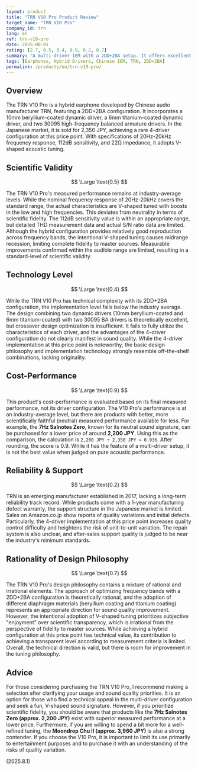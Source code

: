 ```yaml
---
layout: product
title: "TRN V10 Pro Product Review"
target_name: "TRN V10 Pro"
company_id: trn
lang: en
ref: trn-v10-pro
date: 2025-08-01
rating: [2.7, 0.5, 0.4, 0.9, 0.2, 0.7]
summary: "A multi-driver IEM with a 2DD+2BA setup. It offers excellent cost-performance, but its scientific fidelity is limited by V-shaped tuning, and cheaper, better-performing alternatives exist."
tags: [Earphones, Hybrid Drivers, Chinese IEM, TRN, 2DD+2BA]
permalink: /products/en/trn-v10-pro/
---
```


## Overview

The TRN V10 Pro is a hybrid earphone developed by Chinese audio manufacturer TRN, featuring a 2DD+2BA configuration. It incorporates a 10mm beryllium-coated dynamic driver, a 6mm titanium-coated dynamic driver, and two 30095 high-frequency balanced armature drivers. In the Japanese market, it is sold for 2,350 JPY, achieving a rare 4-driver configuration at this price point. With specifications of 20Hz-20kHz frequency response, 112dB sensitivity, and 22Ω impedance, it adopts V-shaped acoustic tuning.

## Scientific Validity

$$ \Large \text{0.5} $$

The TRN V10 Pro's measured performance remains at industry-average levels. While the nominal frequency response of 20Hz-20kHz covers the standard range, the actual characteristics are V-shaped tuned with boosts in the low and high frequencies. This deviates from neutrality in terms of scientific fidelity. The 112dB sensitivity value is within an appropriate range, but detailed THD measurement data and actual S/N ratio data are limited. Although the hybrid configuration provides relatively good reproduction across frequency bands, the intentional V-shaped tuning causes midrange recession, limiting complete fidelity to master sources. Measurable improvements confirmed within the audible range are limited, resulting in a standard-level of scientific validity.

## Technology Level

$$ \Large \text{0.4} $$

While the TRN V10 Pro has technical complexity with its 2DD+2BA configuration, the implementation level falls below the industry average. The design combining two dynamic drivers (10mm beryllium-coated and 6mm titanium-coated) with two 30095 BA drivers is theoretically excellent, but crossover design optimization is insufficient. It fails to fully utilize the characteristics of each driver, and the advantages of the 4-driver configuration do not clearly manifest in sound quality. While the 4-driver implementation at this price point is noteworthy, the basic design philosophy and implementation technology strongly resemble off-the-shelf combinations, lacking originality.

## Cost-Performance

$$ \Large \text{0.9} $$

This product's cost-performance is evaluated based on its final measured performance, not its driver configuration. The V10 Pro's performance is at an industry-average level, but there are products with better, more scientifically faithful (neutral) measured performance available for less. For example, the **7Hz Salnotes Zero**, known for its neutral sound signature, can be purchased for a lower price of around **2,200 JPY**. Using this as the comparison, the calculation is `2,200 JPY ÷ 2,350 JPY ≈ 0.936`. After rounding, the score is 0.9. While it has the feature of a multi-driver setup, it is not the best value when judged on pure acoustic performance.

## Reliability & Support

$$ \Large \text{0.2} $$

TRN is an emerging manufacturer established in 2017, lacking a long-term reliability track record. While products come with a 1-year manufacturing defect warranty, the support structure in the Japanese market is limited. Sales on Amazon.co.jp show reports of quality variations and initial defects. Particularly, the 4-driver implementation at this price point increases quality control difficulty and heightens the risk of unit-to-unit variation. The repair system is also unclear, and after-sales support quality is judged to be near the industry's minimum standards.

## Rationality of Design Philosophy

$$ \Large \text{0.7} $$

The TRN V10 Pro's design philosophy contains a mixture of rational and irrational elements. The approach of optimizing frequency bands with a 2DD+2BA configuration is theoretically rational, and the adoption of different diaphragm materials (beryllium coating and titanium coating) represents an appropriate direction for sound quality improvement. However, the intentional adoption of V-shaped tuning prioritizes subjective "enjoyment" over scientific transparency, which is irrational from the perspective of fidelity to master sources. While achieving a hybrid configuration at this price point has technical value, its contribution to achieving a transparent level according to measurement criteria is limited. Overall, the technical direction is valid, but there is room for improvement in the tuning philosophy.

## Advice

For those considering purchasing the TRN V10 Pro, I recommend making a selection after clarifying your usage and sound quality priorities. It is an option for those who find a technical appeal in the multi-driver configuration and seek a fun, V-shaped sound signature. However, if you prioritize scientific fidelity, you should be aware that products like the **7Hz Salnotes Zero (approx. 2,200 JPY)** exist with superior measured performance at a lower price. Furthermore, if you are willing to spend a bit more for a well-refined tuning, the **Moondrop Chu II (approx. 3,960 JPY)** is also a strong contender. If you choose the V10 Pro, it is important to limit its use primarily to entertainment purposes and to purchase it with an understanding of the risks of quality variation.

(2025.8.1)
